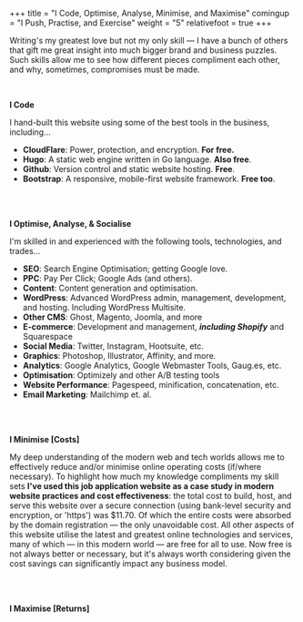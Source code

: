 +++
title = "I Code, Optimise, Analyse, Minimise, and Maximise"
comingup = "I Push, Practise, and Exercise"
weight = "5"
relativefoot = true
+++

Writing's my greatest love but not my only skill — I have a bunch of others that gift me great insight into much bigger brand and business puzzles. Such skills allow me to see how different pieces compliment each other, and why, sometimes, compromises must be made.

<br>

**I Code**

I hand-built this website using some of the best tools in the business, including...

- **CloudFlare**: Power, protection, and encryption. **For free.**
- **Hugo**: A static web engine written in Go language.  **Also free**.
- **Github**: Version control and static website hosting. **Free**.
- **Bootstrap**: A responsive, mobile-first website framework. **Free too**.

<br><br>

**I Optimise, Analyse, & Socialise**

I'm skilled in and experienced with the following tools, technologies, and trades...
<br>

- **SEO**: Search Engine Optimisation; getting Google love.
- **PPC**: Pay Per Click; Google Ads (and others).
- **Content**: Content generation and optimisation.
- **WordPress**: Advanced WordPress admin, management, development, and hosting. Including WordPress Multisite.
- **Other CMS**: Ghost, Magento, Joomla, and more
- **E-commerce**: Development and management, ***including Shopify*** and Squarespace
- **Social Media**: Twitter, Instagram, Hootsuite, etc.
- **Graphics**: Photoshop, Illustrator, Affinity, and more.
- **Analytics**: Google Analytics, Google Webmaster Tools, Gaug.es, etc.
- **Optimisation**: Optimizely and other A/B testing tools
- **Website Performance**: Pagespeed, minification, concatenation, etc.
- **Email Marketing**: Mailchimp et. al.

<br><br>

**I Minimise [Costs]**

My deep understanding of the modern web and tech worlds allows me to effectively reduce and/or minimise online operating costs (if/where necessary). To highlight how much my knowledge compliments my skill sets **I've used this job application website as a case study in modern website practices and cost effectiveness**: the total cost to build, host, and serve this website over a secure connection (using bank-level security and encryption, or 'https') was $11.70. Of which the entire costs were absorbed by the domain registration — the only unavoidable cost. All other aspects of this website utilise the latest and greatest online technologies and services, many of which — in this modern world — are free for all to use. Now free is not always better or necessary, but it's always worth considering given the cost savings can significantly impact any business model.

<br><br>

**I Maximise [Returns]**



<br><br>
